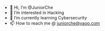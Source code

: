 - 👋 Hi, I’m @JuniorChe
- 👀 I’m interested in Hacking
- 🌱 I’m currently learning Cybersecurity
- 📫 How to reach me @ juniorche@yaoo.com

<!---
JuniorChe/JuniorChe is a ✨ special ✨ repository because its `README.md` (this file) appears on your GitHub profile.
You can click the Preview link to take a look at your changes.
--->
